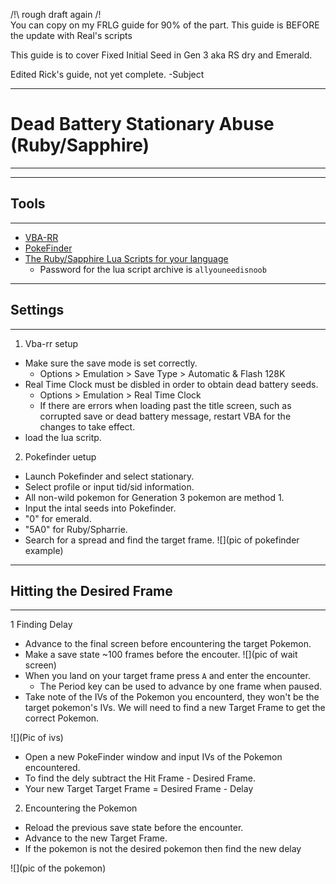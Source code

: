 
/!\ rough draft again /!\
You can copy on my FRLG guide for 90% of the part. This guide is BEFORE the update with Real's scripts

This guide is to cover Fixed Initial Seed in Gen 3 aka RS dry and Emerald.

Edited Rick's guide, not yet complete. -Subject


----
# Dead Battery Stationary Abuse (Ruby/Sapphire)
---

---
## Tools
---

- [VBA-RR](https://github.com/TASVideos/vba-rerecording/releases)
- [PokeFinder](https://github.com/Admiral-Fish/PokeFinder/releases)
- [The Ruby/Sapphire Lua Scripts for your language](http://pokerng.forumcommunity.net/?t=56443955)
    - Password for the lua script archive is `allyouneedisnoob`

---
## Settings 
---
1. Vba-rr setup
- Make sure the save mode is set correctly.
    - Options > Emulation > Save Type > Automatic & Flash 128K
- Real Time Clock must be disbled in order to obtain dead battery seeds.
    - Options > Emulation > Real Time Clock
    - If there are errors when loading past the title screen, such as corrupted save or dead battery message, restart VBA for the changes to take effect.
- load the lua scritp.

2. Pokefinder uetup

- Launch Pokefinder and select stationary.
 - Select profile or input tid/sid information.
- All non-wild pokemon for Generation 3 pokemon are method 1.
- Input the intal seeds into Pokefinder.
 - "0" for emerald.
 - "5A0" for Ruby/Spharrie. 
- Search for a  spread and find the target frame.
![](pic of pokefinder example)

---
## Hitting the Desired Frame
---

1 Finding Delay

- Advance to the final screen before encountering the target Pokemon.
- Make a save state ~100 frames before the encouter.
![](pic of wait screen)
- When you land on your target frame press `A` and enter the encounter.
  - The Period key can be used to advance by one frame when paused.
- Take note of the IVs of the Pokemon you encounterd, they won't be the target pokemon's IVs. We will need to find a new Target Frame to get the correct Pokemon.

![](Pic of ivs)

- Open a new PokeFinder window and input IVs of the Pokemon encountered.
- To find the dely subtract the Hit Frame - Desired Frame.
- Your new Target Target Frame = Desired Frame - Delay

2. Encountering the Pokemon

- Reload the previous save state before the encounter.
- Advance to the new Target Frame.
 - If the pokemon is not the desired pokemon then find the new delay

![](pic of the pokemon) 

